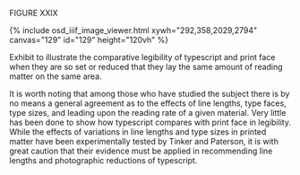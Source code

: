 FIGURE XXIX 

{% include osd_iiif_image_viewer.html xywh="292,358,2029,2794" canvas="129" id="129" height="120vh" %}

Exhibit to illustrate the comparative legibility of typescript and print 
face when they are so set or reduced that they lay the same amount of 
reading matter on the same area. 

It is worth noting that among those 
who have studied the subject there 
is by no means a general agreement 
as to the effects of line lengths, 
type faces, type sizes, and leading 
upon the reading rate of a given material. Very little has been done 
to show how typescript compares with 
print face in legibility. While the 
effects of variations in line lengths 
and type sizes in printed matter have 
been experimentally tested by Tinker 
and Paterson, it is with great caution that their evidence must be applied in recommending line lengths 
and photographic reductions of typescript.
